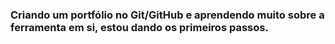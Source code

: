 ### Criando um portfólio no Git/GitHub e aprendendo muito sobre a ferramenta em si, estou dando os primeiros passos.

